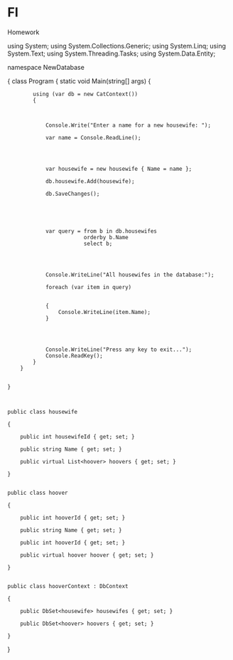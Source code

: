 # FI
Homework


using System;
using System.Collections.Generic;
using System.Linq;
using System.Text;
using System.Threading.Tasks;
using System.Data.Entity;


namespace NewDatabase

{
    class Program
    {
        static void Main(string[] args)
        {


            using (var db = new CatContext())
            {


               
                Console.Write("Enter a name for a new housewife: ");
               
                var name = Console.ReadLine();




                var housewife = new housewife { Name = name };
               
                db.housewife.Add(housewife);
               
                db.SaveChanges();





                var query = from b in db.housewifes
                            orderby b.Name
                            select b;




                Console.WriteLine("All housewifes in the database:");
                
                foreach (var item in query)
               
                
                {
                    Console.WriteLine(item.Name);
                }

                
                
                
                Console.WriteLine("Press any key to exit...");
                Console.ReadKey();
            } 
        }
   
    
    }

   
    
    public class housewife
    
    {
       
        public int housewifeId { get; set; }
        
        public string Name { get; set; }

        public virtual List<hoover> hoovers { get; set; }
    
    }

   
    public class hoover
    
    {
      
        public int hooverId { get; set; }
     
        public string Name { get; set; }

        public int hooverId { get; set; }
      
        public virtual hoover hoover { get; set; }
   
    }

   
    public class hooverContext : DbContext
    
    {
      
        public DbSet<housewife> housewifes { get; set; }
      
        public DbSet<hoover> hoovers { get; set; }
    
    }
}
